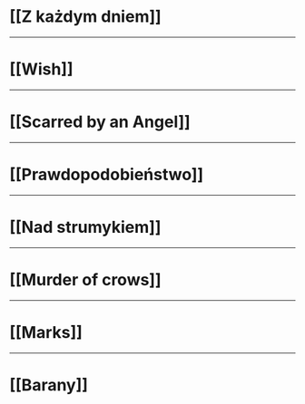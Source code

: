 # [[Z każdym dniem]]

---
# [[Wish]]

---
# [[Scarred by an Angel]]

---
# [[Prawdopodobieństwo]]

---
# [[Nad strumykiem]]

---
# [[Murder of crows]]

---
# [[Marks]]

---
# [[Barany]]